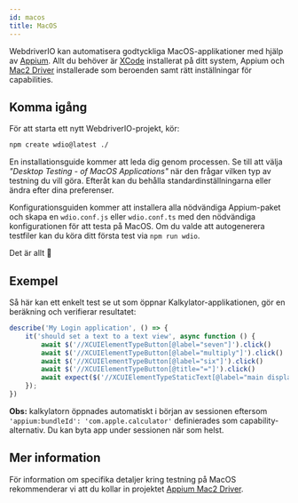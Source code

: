 ```yaml
---
id: macos
title: MacOS
---
```


WebdriverIO kan automatisera godtyckliga MacOS-applikationer med hjälp av [Appium](https://appium.io/docs/en/2.0/). Allt du behöver är [XCode](https://developer.apple.com/xcode/) installerat på ditt system, Appium och [Mac2 Driver](https://github.com/appium/appium-mac2-driver) installerade som beroenden samt rätt inställningar för capabilities.

## Komma igång

För att starta ett nytt WebdriverIO-projekt, kör:

```sh
npm create wdio@latest ./
```

En installationsguide kommer att leda dig genom processen. Se till att välja _"Desktop Testing - of MacOS Applications"_ när den frågar vilken typ av testning du vill göra. Efteråt kan du behålla standardinställningarna eller ändra efter dina preferenser.

Konfigurationsguiden kommer att installera alla nödvändiga Appium-paket och skapa en `wdio.conf.js` eller `wdio.conf.ts` med den nödvändiga konfigurationen för att testa på MacOS. Om du valde att autogenerera testfiler kan du köra ditt första test via `npm run wdio`.

<CreateMacOSProjectAnimation />

Det är allt 🎉

## Exempel

Så här kan ett enkelt test se ut som öppnar Kalkylator-applikationen, gör en beräkning och verifierar resultatet:

```js
describe('My Login application', () => {
    it('should set a text to a text view', async function () {
        await $('//XCUIElementTypeButton[@label="seven"]').click()
        await $('//XCUIElementTypeButton[@label="multiply"]').click()
        await $('//XCUIElementTypeButton[@label="six"]').click()
        await $('//XCUIElementTypeButton[@title="="]').click()
        await expect($('//XCUIElementTypeStaticText[@label="main display"]')).toHaveText('42')
    });
})
```

__Obs:__ kalkylatorn öppnades automatiskt i början av sessionen eftersom `'appium:bundleId': 'com.apple.calculator'` definierades som capability-alternativ. Du kan byta app under sessionen när som helst.

## Mer information

För information om specifika detaljer kring testning på MacOS rekommenderar vi att du kollar in projektet [Appium Mac2 Driver](https://github.com/appium/appium-mac2-driver).
